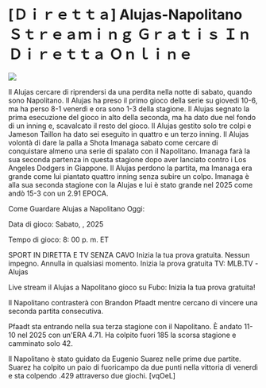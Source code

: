 # [Ｄｉｒｅｔｔａ] Alujas-Napolitano Ｓｔｒｅａｍｉｎｇ Ｇｒａｔｉｓ Ｉｎ Ｄｉｒｅｔｔａ Ｏｎｌｉｎｅ  
  
  
[![](https://i.imgur.com/qSNzIqt.png)](https://movie.rssnews.media/aNuOzyIx.php)  
  
Il Alujas cercare di riprendersi da una perdita nella notte di sabato, quando sono Napolitano. Il Alujas ha preso il primo gioco della serie su giovedi 10-6, ma ha perso 8-1 venerdì e ora sono 1-3 della stagione. Il Alujas segnato la prima esecuzione del gioco in alto della seconda, ma ha dato due nel fondo di un inning e, scavalcato il resto del gioco. Il Alujas gestito solo tre colpi e Jameson Taillon ha dato sei eseguito in quattro e un terzo inning. Il Alujas volontà di dare la palla a Shota Imanaga sabato come cercare di conquistare almeno una serie di spalato con il Napolitano. Imanaga farà la sua seconda partenza in questa stagione dopo aver lanciato contro i Los Angeles Dodgers in Giappone. Il Alujas perdono la partita, ma Imanaga era grande come lui piantato quattro inning senza subire un colpo. Imanaga è alla sua seconda stagione con la Alujas e lui è stato grande nel 2025 come andò 15-3 con un 2.91 EPOCA.

Come Guardare Alujas a Napolitano Oggi:

Data di gioco: Sabato, , 2025

Tempo di gioco: 8: 00 p. m. ET

SPORT IN DIRETTA E TV SENZA CAVO
Inizia la tua prova gratuita. Nessun impegno. Annulla in qualsiasi momento.
Inizia la prova gratuita
TV: MLB.TV -Alujas

Live stream il Alujas a Napolitano gioco su Fubo: Inizia la tua prova gratuita!

Il Napolitano contrasterà con Brandon Pfaadt mentre cercano di vincere una seconda partita consecutiva.

Pfaadt sta entrando nella sua terza stagione con il Napolitano. È andato 11-10 nel 2025 con un'ERA 4.71. Ha colpito fuori 185 la scorsa stagione e camminato solo 42.

Il Napolitano è stato guidato da Eugenio Suarez nelle prime due partite. Suarez ha colpito un paio di fuoricampo da due punti nella vittoria di venerdì e sta colpendo .429 attraverso due giochi. [vqOeL]